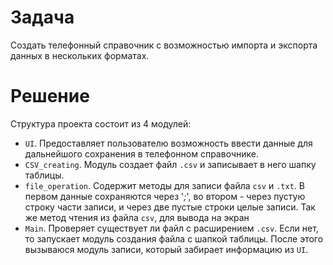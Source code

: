 # Задача
Создать телефонный справочник с возможностью импорта и экспорта данных в нескольких форматах. 
# Решение
Структура проекта состоит из 4 модулей:
+ `UI`. Предоставляет пользователю возможность ввести данные для дальнейшого сохранения в телефонном справочнике.
+ `CSV_creating`. Модуль создает файл `.csv` и записывает в него шапку таблицы.
+ `file_operation`. Содержит методы для записи файла `csv` и `.txt`. В первом данные сохраняются через '*;*', во втором - через пустую строку части записи, и через две пустые строки целые записи. Так же метод чтения из файла `csv`, для вывода на экран
+ `Main`. Проверяет существует ли файл с расширением `.csv`. Если нет, то запускает модуль создания файла с шапкой таблицы. После этого вызываюся модуль записи, который забирает информацию из `UI`.